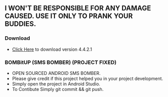## I WON'T BE RESPONSIBLE FOR ANY DAMAGE CAUSED. USE IT ONLY TO PRANK YOUR BUDDIES.
### Download
* [Click Here](app/release/bombitup_release_4.4.2.1_23.June.apk) to download version 4.4.2.1 
### BOMBitUP (SMS BOMBER) (PROJECT FIXED)
* OPEN SOURCED ANDROID SMS BOMBER.
* Please give credit if this project helped you in your project development.
* Simply open the project in Android Studio.
* To Contibute Simply git commit && git push.

